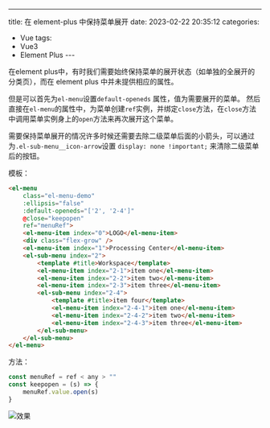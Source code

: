 ---
title: 在 element-plus 中保持菜单展开
date: 2023-02-22 20:35:12
categories:
  - Vue
tags:
  - Vue3
  - Element Plus
---​

在element plus中，有时我们需要始终保持菜单的展开状态（如单独的全展开的分类页），而在 element plus 中并未提供相应的属性。

但是可以首先为`el-menu`设置`default-openeds` 属性，值为需要展开的菜单。
然后直接在`el-menu`的属性中，为菜单创建`ref`实例，并绑定`close`方法，在`close`方法中调用菜单实例身上的`open`方法来再次展开这个菜单。

​需要保持菜单展开的情况许多时候还需要去除二级菜单后面的小箭头，可以通过为`.el-sub-menu__icon-arrow`设置 `display: none !important;` 来清除二级菜单后的按钮。

模板：

```html
<el-menu
	class="el-menu-demo"
	:ellipsis="false"
	:default-openeds="['2', '2-4']"
	@close="keepopen"
	ref="menuRef">
	<el-menu-item index="0">LOGO</el-menu-item>
	<div class="flex-grow" />
	<el-menu-item index="1">Processing Center</el-menu-item>
	<el-sub-menu index="2">
		<template #title>Workspace</template>
		<el-menu-item index="2-1">item one</el-menu-item>
		<el-menu-item index="2-2">item two</el-menu-item>
		<el-menu-item index="2-3">item three</el-menu-item>
		<el-sub-menu index="2-4">
			<template #title>item four</template>
			<el-menu-item index="2-4-1">item one</el-menu-item>
			<el-menu-item index="2-4-2">item two</el-menu-item>
			<el-menu-item index="2-4-3">item three</el-menu-item>
		</el-sub-menu>
	</el-sub-menu>
</el-menu>
```

方法：

```javascript
const menuRef = ref < any > ""
const keepopen = (s) => {
	menuRef.value.open(s)
}
```

![效果](https://cdn.jsdelivr.net/gh/hibichann/picgo@main/img1.png)
